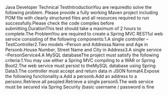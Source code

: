 Java Developer Technical TestIntroductionYou are requiredto solve the following problem. Please provide a fully working Maven project including POM file with clearly structured files and all resources required to run successfully.Please check the code compiles before submitting.DurationThis test should take a maximum of 2 hours to complete.The ProblemYou are required to create a Spring MVC RESTful web service consisting of the following components:1.A single controller –TestController2.Two models –Person and Addressa.Name and Age in Personb.House Number, Street Name and City in Address3.A single service –PersonService4.A MySQL databaseThe project must satisfy the following criteria:1.You may use either a Spring MVC compiling to a WAR or Spring Boot2.The web service must persist to theMySQL database using Spring Data3.The controller must accept and return data in JSON format4.Expose the following functionality:a.Add a personb.Add an address to a personc.Retrieve all peopled.Retrieve a single person5.The web service must be secured via Spring Security (basic username / password is fine
